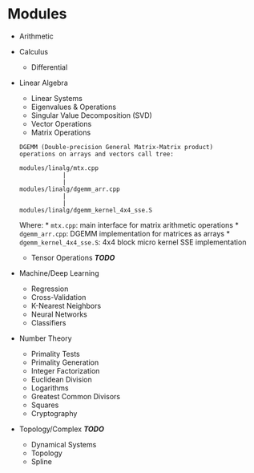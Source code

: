 Modules
====
* Arithmetic
* Calculus
    - Differential
* Linear Algebra
    - Linear Systems
    - Eigenvalues & Operations
    - Singular Value Decomposition (SVD)
    - Vector Operations
    - Matrix Operations
    ```
    DGEMM (Double-precision General Matrix-Matrix product) 
    operations on arrays and vectors call tree:

    modules/linalg/mtx.cpp
                |
                |
    modules/linalg/dgemm_arr.cpp
                |
                |
    modules/linalg/dgemm_kernel_4x4_sse.S
    ```
    Where:
        * `mtx.cpp`: main interface for matrix arithmetic operations
        * `dgemm_arr.cpp`: DGEMM implementation for matrices as arrays
        * `dgemm_kernel_4x4_sse.S`: 4x4 block micro kernel SSE implementation
    - Tensor Operations ***TODO***

* Machine/Deep Learning
    - Regression
    - Cross-Validation
    - K-Nearest Neighbors
    - Neural Networks
    - Classifiers

* Number Theory
    - Primality Tests
    - Primality Generation
    - Integer Factorization
    - Euclidean Division
    - Logarithms
    - Greatest Common Divisors
    - Squares
    - Cryptography

* Topology/Complex ***TODO***
    - Dynamical Systems
    - Topology
    - Spline
